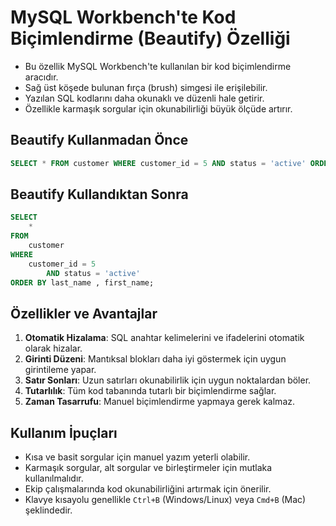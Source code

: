 # MySQL Workbench'te Kod Biçimlendirme (Beautify) Özelliği

- Bu özellik MySQL Workbench'te kullanılan bir kod biçimlendirme aracıdır.
- Sağ üst köşede bulunan fırça (brush) simgesi ile erişilebilir.
- Yazılan SQL kodlarını daha okunaklı ve düzenli hale getirir.
- Özellikle karmaşık sorgular için okunabilirliği büyük ölçüde artırır.

## Beautify Kullanmadan Önce

```sql
SELECT * FROM customer WHERE customer_id = 5 AND status = 'active' ORDER BY last_name, first_name;
```

## Beautify Kullandıktan Sonra

```sql
SELECT 
    *
FROM
    customer
WHERE
    customer_id = 5
        AND status = 'active'
ORDER BY last_name , first_name;
```

## Özellikler ve Avantajlar

1. **Otomatik Hizalama**: SQL anahtar kelimelerini ve ifadelerini otomatik olarak hizalar.
2. **Girinti Düzeni**: Mantıksal blokları daha iyi göstermek için uygun girintileme yapar.
3. **Satır Sonları**: Uzun satırları okunabilirlik için uygun noktalardan böler.
4. **Tutarlılık**: Tüm kod tabanında tutarlı bir biçimlendirme sağlar.
5. **Zaman Tasarrufu**: Manuel biçimlendirme yapmaya gerek kalmaz.

## Kullanım İpuçları

- Kısa ve basit sorgular için manuel yazım yeterli olabilir.
- Karmaşık sorgular, alt sorgular ve birleştirmeler için mutlaka kullanılmalıdır.
- Ekip çalışmalarında kod okunabilirliğini artırmak için önerilir.
- Klavye kısayolu genellikle `Ctrl+B` (Windows/Linux) veya `Cmd+B` (Mac) şeklindedir.
